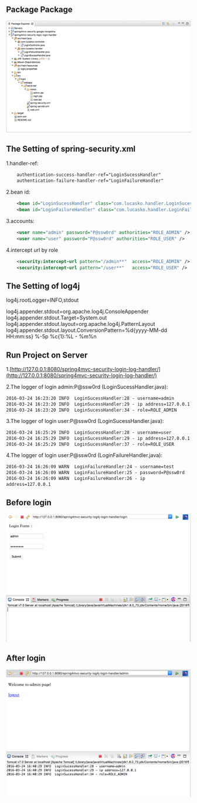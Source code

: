 Package Package
----------------------------
![image](https://github.com/lucas0x6b6f/spring4mvc-security-log4j-login-handler/blob/master/src/main/resources/package-explorer.png)


The Setting of spring-security.xml
----------------------------
1.handler-ref:
```xml
	authentication-success-handler-ref="LoginSucessHandler"
	authentication-failure-handler-ref="LoginFailureHandler"
```
2.bean id:
```xml
	<bean id="LoginSucessHandler" class="com.lucasko.handler.LoginSucessHandler" />
	<bean id="LoginFailureHandler" class="com.lucasko.handler.LoginFailureHandler" />
```	
3.accounts:
```xml
	<user name="admin" password="P@ssw0rd" authorities="ROLE_ADMIN" />
	<user name="user" password="P@ssw0rd" authorities="ROLE_USER" />
```

4.intercept url by role
```XML
	<security:intercept-url pattern="/admin**"  access="ROLE_ADMIN" />
	<security:intercept-url pattern="/user**"	access="ROLE_USER" />
```

The Setting of log4j
----------------------------
log4j.rootLogger=INFO,stdout

log4j.appender.stdout=org.apache.log4j.ConsoleAppender
log4j.appender.stdout.Target=System.out
log4j.appender.stdout.layout=org.apache.log4j.PatternLayout
log4j.appender.stdout.layout.ConversionPattern=%d{yyyy-MM-dd HH:mm:ss} %-5p %c{1}:%L - %m%n


Run Project on Server
-----------------------------
1.[http://127.0.0.1:8080/spring4mvc-security-login-log-handler/](http://127.0.0.1:8080/spring4mvc-security-login-log-handler/)

2.The logger of login admin:P@ssw0rd (LoginSucessHandler.java):

	2016-03-24 16:23:20 INFO  LoginSucessHandler:28 - username=admin
	2016-03-24 16:23:20 INFO  LoginSucessHandler:29 - ip address=127.0.0.1
	2016-03-24 16:23:20 INFO  LoginSucessHandler:34 - role=ROLE_ADMIN 

3.The logger of login user:P@ssw0rd (LoginSucessHandler.java):
		
	2016-03-24 16:25:29 INFO  LoginSucessHandler:28 - username=user
	2016-03-24 16:25:29 INFO  LoginSucessHandler:29 - ip address=127.0.0.1
	2016-03-24 16:25:29 INFO  LoginSucessHandler:37 - role=ROLE_USER 
4.The logger of login user:P@ssw0rd (LoginFailureHandler.java):

	2016-03-24 16:26:09 WARN  LoginFailureHandler:24 - username=test
	2016-03-24 16:26:09 WARN  LoginFailureHandler:25 - password=P@ssw0rd
	2016-03-24 16:26:09 WARN  LoginFailureHandler:26 - ip address=127.0.0.1

Before login
-----------------------------
![image](https://github.com/lucas0x6b6f/spring4mvc-security-log4j-login-handler/blob/master/src/main/resources/before-login.png)






After login
-----------------------------
![image](https://github.com/lucas0x6b6f/spring4mvc-security-log4j-login-handler/blob/master/src/main/resources/after-login.png)

